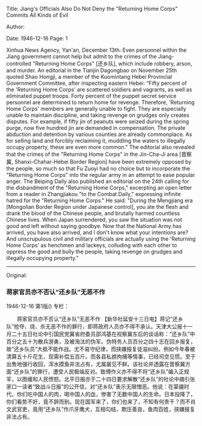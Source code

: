 Title: Jiang's Officials Also Do Not Deny the "Returning Home Corps" Commits All Kinds of Evil

Author:

Date: 1946-12-16
Page: 1

Xinhua News Agency, Yan'an, December 13th: Even personnel within the Jiang government cannot help but admit to the crimes of the Jiang-controlled "Returning Home Corps" [还乡队], which include robbery, arson, and murder. An editorial in the Tianjin Dagongbao on November 25th quoted Shao Hongji, a member of the Kuomintang Hebei Provincial Government Committee, after inspecting eastern Hebei: “Fifty percent of the 'Returning Home Corps' are scattered soldiers and vagrants, as well as eliminated puppet troops. Forty percent of the puppet secret service personnel are determined to return home for revenge. Therefore, 'Returning Home Corps' members are generally unable to fight. They are especially unable to maintain discipline, and taking revenge on grudges only creates disputes. For example, if fifty jin of peanuts were seized during the spring purge, now five hundred jin are demanded in compensation. The private abduction and detention by various counties are already commonplace. As for selling land and forcibly reclaiming it, muddling the waters to illegally occupy property, these are even more common." The editorial also revealed that the crimes of the "Returning Home Corps" in the Jin-Cha-Ji area [晋察冀, Shanxi-Chahar-Hebei Border Region] have been extremely opposed by the people, so much so that Fu Zuoyi had no choice but to incorporate the "Returning Home Corps" into the regular army in an attempt to ease popular anger. The Beiping Daily also published an editorial on the 24th calling for the disbandment of the "Returning Home Corps," excerpting an open letter from a reader in Zhangjiakou "to the Combat Daily," expressing infinite hatred for the "Returning Home Corps." He said: "During the Mengjiang era [Mongolian Border Region under Japanese control], you ate the flesh and drank the blood of the Chinese people, and brutally harmed countless Chinese lives. When Japan surrendered, you saw the situation was not good and left without saying goodbye. Now that the National Army has arrived, you have also arrived, and I don't know what your intentions are? And unscrupulous civil and military officials are actually using the 'Returning Home Corps' as henchmen and lackeys, colluding with each other to oppress the good and bully the people, taking revenge on grudges and illegally occupying property."



<hr /> 

Original: 


### 蒋家官员亦不否认“还乡队”无恶不作

1946-12-16
第1版()
专栏：

　　蒋家官员亦不否认“还乡队”无恶不作
    【新华社延安十三日电】蒋记“还乡队”抢夺、烧、杀无恶不作的罪行，即蒋政府人员亦不得不承认。天津大公报十一月二十五日社论中引国民党冀省府委员邵鸿基在视察冀东后的谈话称：“还乡队”中百分之五十为散兵游勇，及被淘汰的伪军。伪特务人员百分之四十志在回乡报复，故“还乡队员”大抵不能作战。尤不易守纪律，而挟嫌报复徒滋纠纷。例如今年春被清算五十斤花生，现需补偿五百斤。而各县私掳拘捕等情事，已经司空见惯。至于出售地强行收回，浑水摸鱼非法占有，尤属屡见不鲜。该社论并透露在晋察冀方面“还乡队”的罪行，遭受人民极端反对。致傅作义亦不得不将“还乡队”编入正规军，以图缓和人民愤怒。北平日报亦于二十四日要求解散“还乡队”的社论中摘引张家口一读者“致战斗日报”的公开信，对“还乡队”表示无限憎恶。他说：在蒙疆时代，你们吃中国人的肉，喝中国人的血，惨害了无数中国人的生命。日本投降了，你们看势不好，竟不辞而别。现在国军来了，你们也来了，不知有何贵干？而不肖文武官吏，竟用“还乡队”作爪牙鹰犬，互相勾结，欺压善良，鱼肉百姓，挟嫌报复非法占有。

